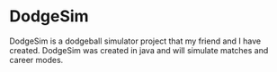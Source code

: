 # DodgeSim
DodgeSim is a dodgeball simulator project that my friend and I have created. DodgeSim was created in java and will simulate matches and career modes.
